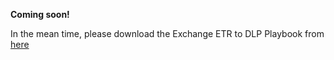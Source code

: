 **Coming soon!**

In the mean time, please download the Exchange ETR to DLP Playbook from [here](https://aka.ms/mipc/ETRmigration)